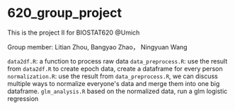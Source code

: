 # 620_group_project

This is the project II for BIOSTAT620 @Umich

Group member: Litian Zhou, Bangyao Zhao， Ningyuan Wang

`data2df.R`: a function to process raw data
`data_preprocess.R`: use the result from `data2df.R` to create epoch data, create a dataframe for every person
`normalization.R`: use the result from `data_preprocess.R`, we can discuss multiple ways to normalize everyone's data and merge them into one big dataframe.
`glm_analysis.R` based on the normalized data, run a glm logistic regression
